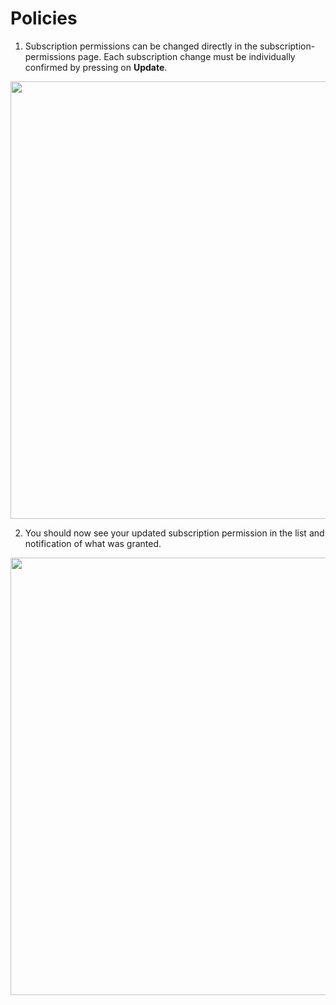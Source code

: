 # Policies

1. Subscription permissions can be changed directly in the subscription-permissions page. Each subscription change must be individually confirmed by pressing on **Update**.
  <img style="width: 700px" src="./assets/step-1.png" />

2. You should now see your updated subscription permission in the list and notification of what was granted.
  <img style="width: 700px" src="./assets/step-2.png" />
